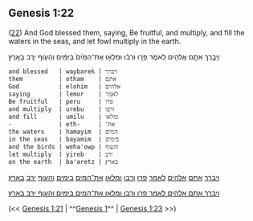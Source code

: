 ## Genesis 1:22

([22](http://biblehub.com/text/genesis/1-22.htm)) And God blessed them, saying, Be fruitful, and multiply, and fill the waters in the seas, and let fowl multiply in the earth.

וַיְבָ֧רֶךְ אֹתָ֛ם אֱלֹהִ֖ים לֵאמֹ֑ר פְּר֣וּ וּרְב֗וּ וּמִלְא֤וּ אֶת־הַמַּ֙יִם֙ בַּיַּמִּ֔ים וְהָעֹ֖וף יִ֥רֶב בָּאָֽרֶץ׃

	and blessed   | waybarek | ויברך
	them          | otham    | אתם
	God           | elohim   | אלהים
	saying        | lemor    | לאמר
	Be fruitful   | peru     | פרו
	and multiply  | urebu    | ורבו
	and fill      | umilu    | ומלאו
	-             | eth-     | את־
	the waters    | hamayim  | המים
	in the seas   | bayamim  | בימים
	and the birds | weha'owp | והעוף
	let multiply  | yireb    | ירב
	on the earth  | ba'aretz | בארץ׃

[ויברך](/keys/VIBRK) [אתם](/keys/AThM) [אלהים](/keys/ALHIM) [לאמר](/keys/LAMR) [פרו](/keys/PRV) [ורבו](/keys/VRBV) [ומלאו](/keys/VMLAV) [את־המים](/keys/ATh-HMIM) [בימים](/keys/BIMIM) [והעוף](/keys/VHOVP) [ירב](/keys/IRB) [בארץ](/keys/BARTz)׃

[ויברך אתם אלהים לאמר פרו ורבו ומלאו את־המים בימים והעוף ירב בארץ](/keys/VIBRK.AThM.ALHIM.LAMR.PRV.VRBV.VMLAV.ATh-HMIM.BIMIM.VHOVP.IRB.BARTz)׃

(<< [Genesis 1:21](/genesis/1/21) | ^^[Genesis 1](/genesis/1)^^ | [Genesis 1:23](/genesis/1/23) >>)
